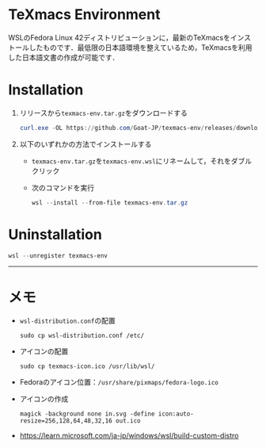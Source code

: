 # TeXmacs Environment

WSLのFedora Linux 42ディストリビューションに，最新のTeXmacsをインストールしたものです．最低限の日本語環境を整えているため，TeXmacsを利用した日本語文書の作成が可能です．

# Installation

1. リリースから`texmacs-env.tar.gz`をダウンロードする

   ```powershell
   curl.exe -OL https://github.com/Goat-JP/texmacs-env/releases/download/v1.0.0/texmacs-env.tar.gz
   ```

2. 以下のいずれかの方法でインストールする
   - `texmacs-env.tar.gz`を`texmacs-env.wsl`にリネームして，それをダブルクリック
   - 次のコマンドを実行

     ```powershell
     wsl --install --from-file texmacs-env.tar.gz
     ```

# Uninstallation

```powershell
wsl --unregister texmacs-env
```

---

# メモ

- `wsl-distribution.conf`の配置

  ```shell
  sudo cp wsl-distribution.conf /etc/
  ```

- アイコンの配置

  ```shell
  sudo cp texmacs-icon.ico /usr/lib/wsl/
  ```

- Fedoraのアイコン位置：`/usr/share/pixmaps/fedora-logo.ico`

- アイコンの作成

  ```shell
  magick -background none in.svg -define icon:auto-resize=256,128,64,48,32,16 out.ico
  ```

- https://learn.microsoft.com/ja-jp/windows/wsl/build-custom-distro
